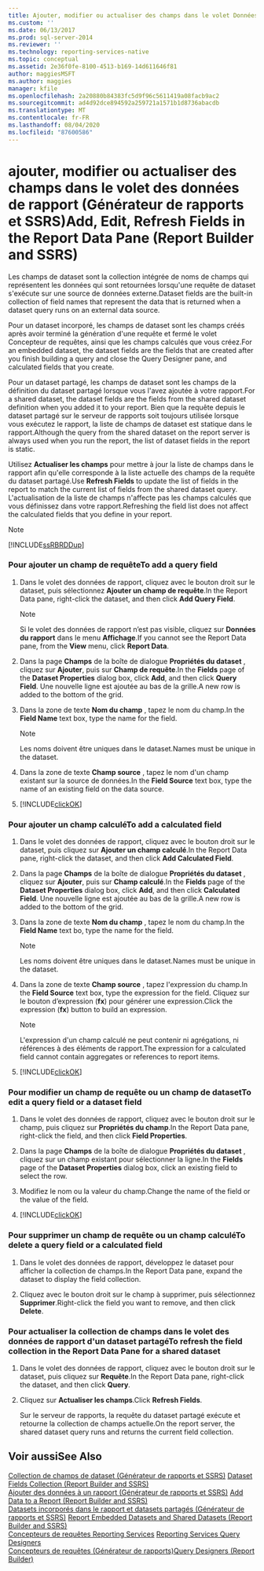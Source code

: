 ```yaml
---
title: Ajouter, modifier ou actualiser des champs dans le volet Données du rapport (Générateur de rapports et SSRS) | Microsoft Docs
ms.custom: ''
ms.date: 06/13/2017
ms.prod: sql-server-2014
ms.reviewer: ''
ms.technology: reporting-services-native
ms.topic: conceptual
ms.assetid: 2e36f0fe-8100-4513-b169-14d611646f81
author: maggiesMSFT
ms.author: maggies
manager: kfile
ms.openlocfilehash: 2a20880b84383fc5d9f96c5611419a08facb9ac2
ms.sourcegitcommit: ad4d92dce894592a259721a1571b1d8736abacdb
ms.translationtype: MT
ms.contentlocale: fr-FR
ms.lasthandoff: 08/04/2020
ms.locfileid: "87600586"
---
```

# <a name="add-edit-refresh-fields-in-the-report-data-pane-report-builder-and-ssrs"></a><span data-ttu-id="2e72a-102">ajouter, modifier ou actualiser des champs dans le volet des données de rapport (Générateur de rapports et SSRS)</span><span class="sxs-lookup"><span data-stu-id="2e72a-102">Add, Edit, Refresh Fields in the Report Data Pane (Report Builder and SSRS)</span></span>
  <span data-ttu-id="2e72a-103">Les champs de dataset sont la collection intégrée de noms de champs qui représentent les données qui sont retournées lorsqu'une requête de dataset s'exécute sur une source de données externe.</span><span class="sxs-lookup"><span data-stu-id="2e72a-103">Dataset fields are the built-in collection of field names that represent the data that is returned when a dataset query runs on an external data source.</span></span>  
  
 <span data-ttu-id="2e72a-104">Pour un dataset incorporé, les champs de dataset sont les champs créés après avoir terminé la génération d'une requête et fermé le volet Concepteur de requêtes, ainsi que les champs calculés que vous créez.</span><span class="sxs-lookup"><span data-stu-id="2e72a-104">For an embedded dataset, the dataset fields are the fields that are created after you finish building a query and close the Query Designer pane, and calculated fields that you create.</span></span>  
  
 <span data-ttu-id="2e72a-105">Pour un dataset partagé, les champs de dataset sont les champs de la définition du dataset partagé lorsque vous l'avez ajoutée à votre rapport.</span><span class="sxs-lookup"><span data-stu-id="2e72a-105">For a shared dataset, the dataset fields are the fields from the shared dataset definition when you added it to your report.</span></span> <span data-ttu-id="2e72a-106">Bien que la requête depuis le dataset partagé sur le serveur de rapports soit toujours utilisée lorsque vous exécutez le rapport, la liste de champs de dataset est statique dans le rapport.</span><span class="sxs-lookup"><span data-stu-id="2e72a-106">Although the query from the shared dataset on the report server is always used when you run the report, the list of dataset fields in the report is static.</span></span>  
  
 <span data-ttu-id="2e72a-107">Utilisez **Actualiser les champs** pour mettre à jour la liste de champs dans le rapport afin qu'elle corresponde à la liste actuelle des champs de la requête du dataset partagé.</span><span class="sxs-lookup"><span data-stu-id="2e72a-107">Use **Refresh Fields** to update the list of fields in the report to match the current list of fields from the shared dataset query.</span></span> <span data-ttu-id="2e72a-108">L'actualisation de la liste de champs n'affecte pas les champs calculés que vous définissez dans votre rapport.</span><span class="sxs-lookup"><span data-stu-id="2e72a-108">Refreshing the field list does not affect the calculated fields that you define in your report.</span></span>  
  
> [!NOTE]  
>  [!INCLUDE[ssRBRDDup](../../includes/ssrbrddup-md.md)]  
  
### <a name="to-add-a-query-field"></a><span data-ttu-id="2e72a-109">Pour ajouter un champ de requête</span><span class="sxs-lookup"><span data-stu-id="2e72a-109">To add a query field</span></span>  
  
1.  <span data-ttu-id="2e72a-110">Dans le volet des données de rapport, cliquez avec le bouton droit sur le dataset, puis sélectionnez **Ajouter un champ de requête**.</span><span class="sxs-lookup"><span data-stu-id="2e72a-110">In the Report Data pane, right-click the dataset, and then click **Add Query Field**.</span></span>  
  
    > [!NOTE]  
    >  <span data-ttu-id="2e72a-111">Si le volet des données de rapport n’est pas visible, cliquez sur **Données du rapport** dans le menu **Affichage**.</span><span class="sxs-lookup"><span data-stu-id="2e72a-111">If you cannot see the Report Data pane, from the **View** menu, click **Report Data**.</span></span>  
  
2.  <span data-ttu-id="2e72a-112">Dans la page **Champs** de la boîte de dialogue **Propriétés du dataset** , cliquez sur **Ajouter**, puis sur **Champ de requête**.</span><span class="sxs-lookup"><span data-stu-id="2e72a-112">In the **Fields** page of the **Dataset Properties** dialog box, click **Add**, and then click **Query Field**.</span></span> <span data-ttu-id="2e72a-113">Une nouvelle ligne est ajoutée au bas de la grille.</span><span class="sxs-lookup"><span data-stu-id="2e72a-113">A new row is added to the bottom of the grid.</span></span>  
  
3.  <span data-ttu-id="2e72a-114">Dans la zone de texte **Nom du champ** , tapez le nom du champ.</span><span class="sxs-lookup"><span data-stu-id="2e72a-114">In the **Field Name** text box, type the name for the field.</span></span>  
  
    > [!NOTE]  
    >  <span data-ttu-id="2e72a-115">Les noms doivent être uniques dans le dataset.</span><span class="sxs-lookup"><span data-stu-id="2e72a-115">Names must be unique in the dataset.</span></span>  
  
4.  <span data-ttu-id="2e72a-116">Dans la zone de texte **Champ source** , tapez le nom d'un champ existant sur la source de données.</span><span class="sxs-lookup"><span data-stu-id="2e72a-116">In the **Field Source** text box, type the name of an existing field on the data source.</span></span>  
  
5.  [!INCLUDE[clickOK](../../includes/clickok-md.md)]  
  
### <a name="to-add-a-calculated-field"></a><span data-ttu-id="2e72a-117">Pour ajouter un champ calculé</span><span class="sxs-lookup"><span data-stu-id="2e72a-117">To add a calculated field</span></span>  
  
1.  <span data-ttu-id="2e72a-118">Dans le volet des données de rapport, cliquez avec le bouton droit sur le dataset, puis cliquez sur **Ajouter un champ calculé**.</span><span class="sxs-lookup"><span data-stu-id="2e72a-118">In the Report Data pane, right-click the dataset, and then click **Add Calculated Field**.</span></span>  
  
2.  <span data-ttu-id="2e72a-119">Dans la page **Champs** de la boîte de dialogue **Propriétés du dataset** , cliquez sur **Ajouter**, puis sur **Champ calculé**.</span><span class="sxs-lookup"><span data-stu-id="2e72a-119">In the **Fields** page of the **Dataset Properties** dialog box, click **Add**, and then click **Calculated Field**.</span></span> <span data-ttu-id="2e72a-120">Une nouvelle ligne est ajoutée au bas de la grille.</span><span class="sxs-lookup"><span data-stu-id="2e72a-120">A new row is added to the bottom of the grid.</span></span>  
  
3.  <span data-ttu-id="2e72a-121">Dans la zone de texte **Nom du champ** , tapez le nom du champ.</span><span class="sxs-lookup"><span data-stu-id="2e72a-121">In the **Field Name** text bo, type the name for the field.</span></span>  
  
    > [!NOTE]  
    >  <span data-ttu-id="2e72a-122">Les noms doivent être uniques dans le dataset.</span><span class="sxs-lookup"><span data-stu-id="2e72a-122">Names must be unique in the dataset.</span></span>  
  
4.  <span data-ttu-id="2e72a-123">Dans la zone de texte **Champ source** , tapez l'expression du champ.</span><span class="sxs-lookup"><span data-stu-id="2e72a-123">In the **Field Source** text box, type the expression for the field.</span></span> <span data-ttu-id="2e72a-124">Cliquez sur le bouton d’expression (**fx**) pour générer une expression.</span><span class="sxs-lookup"><span data-stu-id="2e72a-124">Click the expression (**fx**) button to build an expression.</span></span>  
  
    > [!NOTE]  
    >  <span data-ttu-id="2e72a-125">L'expression d'un champ calculé ne peut contenir ni agrégations, ni références à des éléments de rapport.</span><span class="sxs-lookup"><span data-stu-id="2e72a-125">The expression for a calculated field cannot contain aggregates or references to report items.</span></span>  
  
5.  [!INCLUDE[clickOK](../../includes/clickok-md.md)]  
  
### <a name="to-edit-a-query-field-or-a-dataset-field"></a><span data-ttu-id="2e72a-126">Pour modifier un champ de requête ou un champ de dataset</span><span class="sxs-lookup"><span data-stu-id="2e72a-126">To edit a query field or a dataset field</span></span>  
  
1.  <span data-ttu-id="2e72a-127">Dans le volet des données de rapport, cliquez avec le bouton droit sur le champ, puis cliquez sur **Propriétés du champ**.</span><span class="sxs-lookup"><span data-stu-id="2e72a-127">In the Report Data pane, right-click the field, and then click **Field Properties**.</span></span>  
  
2.  <span data-ttu-id="2e72a-128">Dans la page **Champs** de la boîte de dialogue **Propriétés du dataset** , cliquez sur un champ existant pour sélectionner la ligne.</span><span class="sxs-lookup"><span data-stu-id="2e72a-128">In the **Fields** page of the **Dataset Properties** dialog box, click an existing field to select the row.</span></span>  
  
3.  <span data-ttu-id="2e72a-129">Modifiez le nom ou la valeur du champ.</span><span class="sxs-lookup"><span data-stu-id="2e72a-129">Change the name of the field or the value of the field.</span></span>  
  
4.  [!INCLUDE[clickOK](../../includes/clickok-md.md)]  
  
### <a name="to-delete-a-query-field-or-a-calculated-field"></a><span data-ttu-id="2e72a-130">Pour supprimer un champ de requête ou un champ calculé</span><span class="sxs-lookup"><span data-stu-id="2e72a-130">To delete a query field or a calculated field</span></span>  
  
1.  <span data-ttu-id="2e72a-131">Dans le volet des données de rapport, développez le dataset pour afficher la collection de champs.</span><span class="sxs-lookup"><span data-stu-id="2e72a-131">In the Report Data pane, expand the dataset to display the field collection.</span></span>  
  
2.  <span data-ttu-id="2e72a-132">Cliquez avec le bouton droit sur le champ à supprimer, puis sélectionnez **Supprimer**.</span><span class="sxs-lookup"><span data-stu-id="2e72a-132">Right-click the field you want to remove, and then click **Delete**.</span></span>  
  
### <a name="to-refresh-the-field-collection-in-the-report-data-pane-for-a-shared-dataset"></a><span data-ttu-id="2e72a-133">Pour actualiser la collection de champs dans le volet des données de rapport d'un dataset partagé</span><span class="sxs-lookup"><span data-stu-id="2e72a-133">To refresh the field collection in the Report Data Pane for a shared dataset</span></span>  
  
1.  <span data-ttu-id="2e72a-134">Dans le volet des données de rapport, cliquez avec le bouton droit sur le dataset, puis cliquez sur **Requête**.</span><span class="sxs-lookup"><span data-stu-id="2e72a-134">In the Report Data pane, right-click the dataset, and then click **Query**.</span></span>  
  
2.  <span data-ttu-id="2e72a-135">Cliquez sur **Actualiser les champs**.</span><span class="sxs-lookup"><span data-stu-id="2e72a-135">Click **Refresh Fields**.</span></span>  
  
     <span data-ttu-id="2e72a-136">Sur le serveur de rapports, la requête du dataset partagé exécute et retourne la collection de champs actuelle.</span><span class="sxs-lookup"><span data-stu-id="2e72a-136">On the report server, the shared dataset query runs and returns the current field collection.</span></span>  
  
## <a name="see-also"></a><span data-ttu-id="2e72a-137">Voir aussi</span><span class="sxs-lookup"><span data-stu-id="2e72a-137">See Also</span></span>  
 <span data-ttu-id="2e72a-138">[Collection de champs de dataset &#40;Générateur de rapports et SSRS&#41;](dataset-fields-collection-report-builder-and-ssrs.md) </span><span class="sxs-lookup"><span data-stu-id="2e72a-138">[Dataset Fields Collection &#40;Report Builder and SSRS&#41;](dataset-fields-collection-report-builder-and-ssrs.md) </span></span>  
 <span data-ttu-id="2e72a-139">[Ajouter des données à un rapport &#40;Générateur de rapports et SSRS&#41;](report-datasets-ssrs.md) </span><span class="sxs-lookup"><span data-stu-id="2e72a-139">[Add Data to a Report &#40;Report Builder and SSRS&#41;](report-datasets-ssrs.md) </span></span>  
 <span data-ttu-id="2e72a-140">[Datasets incorporés dans le rapport et datasets partagés &#40;Générateur de rapports et SSRS&#41;](report-embedded-datasets-and-shared-datasets-report-builder-and-ssrs.md) </span><span class="sxs-lookup"><span data-stu-id="2e72a-140">[Report Embedded Datasets and Shared Datasets &#40;Report Builder and SSRS&#41;](report-embedded-datasets-and-shared-datasets-report-builder-and-ssrs.md) </span></span>  
 <span data-ttu-id="2e72a-141">[Concepteurs de requêtes Reporting Services](../reporting-services-query-designers.md) </span><span class="sxs-lookup"><span data-stu-id="2e72a-141">[Reporting Services Query Designers](../reporting-services-query-designers.md) </span></span>  
 [<span data-ttu-id="2e72a-142">Concepteurs de requêtes &#40;Générateur de rapports&#41;</span><span class="sxs-lookup"><span data-stu-id="2e72a-142">Query Designers &#40;Report Builder&#41;</span></span>](../query-designers-report-builder.md)  
  
  
